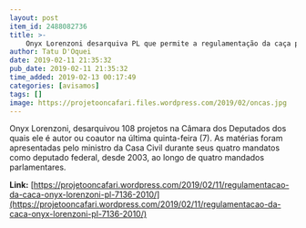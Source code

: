 ```yaml
---
layout: post
item_id: 2488082736
title: >-
    Onyx Lorenzoni desarquiva PL que permite a regulamentação da caça por municípios
author: Tatu D'Oquei
date: 2019-02-11 21:35:32
pub_date: 2019-02-11 21:35:32
time_added: 2019-02-13 00:17:49
categories: [avisamos]
tags: []
image: https://projetooncafari.files.wordpress.com/2019/02/oncas.jpg
---
```


Onyx Lorenzoni, desarquivou 108 projetos na Câmara dos Deputados dos quais ele é autor ou coautor na última quinta-feira (7). As matérias foram apresentadas pelo ministro da Casa Civil durante seus quatro mandatos como deputado federal, desde 2003, ao longo de quatro mandados parlamentares.

**Link:** [https://projetooncafari.wordpress.com/2019/02/11/regulamentacao-da-caca-onyx-lorenzoni-pl-7136-2010/](https://projetooncafari.wordpress.com/2019/02/11/regulamentacao-da-caca-onyx-lorenzoni-pl-7136-2010/)

